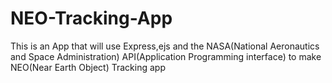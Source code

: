 # NEO-Tracking-App
This is an App that will use Express,ejs and the NASA(National Aeronautics and Space Administration) API(Application Programming interface) to make NEO(Near Earth Object) Tracking app

